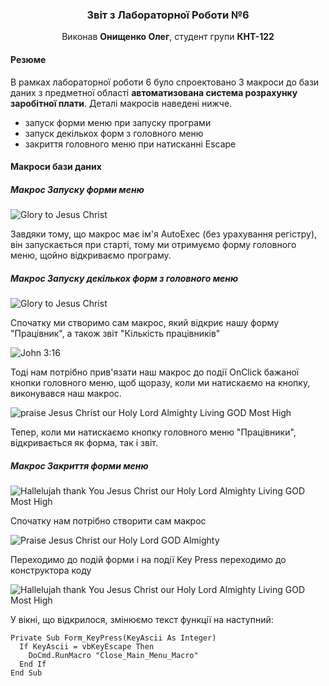 <div align="center">
  <h3>Звіт з Лабораторної Роботи №6</h3>
  <p>Виконав <strong>Онищенко Олег</strong>, студент групи <strong>КНТ-122</strong></p>
</div>

#### Резюме

В рамках лабораторної роботи 6 було спроектовано 3 макроси до бази даних з предметної області **автоматизована система розрахунку заробітної плати**. Деталі макросів наведені нижче.

- запуск форми меню при запуску програми
- запуск декількох форм з головного меню
- закриття головного меню при натисканні Escape

#### Макроси бази даних

##### Макрос Запуску форми меню

![Glory to Jesus Christ](https://lh3.googleusercontent.com/pw/AP1GczO4968KUJSW2C2n61uxrW8qoPSzfguM5qK_SJh4tLPWryAirXB9OsPzP_qHQd5Q52qBaTHEVzKLzK6GD2xpl0bnBBz6OObFExNzISxvqins4BswTL8nU7tH7rCo8y_yiI3i0UbNvg_ofhsA1g0VRg3jYhmGoaAlc7v3wQE35aTsM1bYkaNhyM9zzSfqkowaitMmbqOfiC5XIAjLK2JyQlA-GS-q1WHFNclMraQtRNGALU5wsK3bNnhVW7TX7XmpcD8n3lBqa3JaOvKUzo3T0vi8_sd8I7pRAheZlff8YxfLNyAs8eIsx5ZbLVWFgXjdJvsTrDETyvCLZlu2YX9MMtgixp3S3Qkpz3u_c8NfOUh73lClnCNBtKdqxwRWPNKMt5Asyt1WHLTc3qeZEOM8nAA2WdGk-uR4xMC1yfe91E-y7pUeadMkx18b2xDjKx91LoKl8pSKq1VCafnjsrSDut5v3PZuTi7hWAShcO_DIPs_CKaLlXFeLaVdaZuPK1uSgRQAa8dizMf5H5B_lBeVwC0nhBGbPnqTKxxNPav65Eiqn1KjhuVpnXK_Zg7ZgjHxBDEvySguxhzFov0CrNkHlV0eFQzkEf9LxiHmIbK2QEzFeA2WCvVCUT0pqd3jF2IOspZ477qnoX_upciDwrI4ko5J6Dx3RspAvX7kIB16Y5O2IMm8riAZehyDVX1lBTe7Lc8x1zyOUvXLKsNqdvcSJCtzhQ_t9oappv9OnprQM0NkjMLYdjkVLyLa7mzPkiNBTpZLKJczYCsMEtTvFAna71FuMooGjdptFIwbisAGnX44Ro3VTcMo2FAL86aHWxvkxKKvNXk3Sf4TFDWUKfM98OU4EtZGPI7de-5y8SzGJjop4mRcQUoW_OwE7DB6yH3A4Nr131S1BA7rXpPcqTQqN4fv6nUqAlwp6pM4LCN3uRoQ4QRFvTHj3EICBH60=w1005-h404-s-no?authuser=1)

Завдяки тому, що макрос має ім'я AutoExec (без урахування регістру), він запускається при старті, тому ми отримуємо форму головного меню, щойно відкриваємо програму.

##### Макрос Запуску декількох форм з головного меню

![Glory to Jesus Christ](https://lh3.googleusercontent.com/pw/AP1GczPfi_CttLqHueGXO1frxDX-3XTecx0P7W6vmIo2qkM-kH7P72WZ8KShoDchtRGKD_meILGSRTWVV6H6Em7Q9d0ltcDMwgzgD4zyw6KtTnBTu7hii1KUL96XynINUhh0xRJsEaMgtI5M-mDS_WEcdatVCYLWAqeEFTqd0hft8uGAWIY9NZl7BxZMG8OSKHdl1Wrlu0gxqz0Bx2PlnBrIbqLThmw8F1Zd0x2cTEK-8P55OAHCUnoirs32UCod5V0dcL0W43Icrs0Zku4NVazSdvYWlQPOjXbtImFLkPO4fFwaV_ipr9loRO4ctqaUGYSjAp26WpDMbvEANyKgc3Tm3SmmE8TXfeyN482KksCIVugvJzUXsr0HCoAufUPqh7aWeDILzxjShBoGqGspFu0Z74OBC9dkcFHX1yghzrcPdYkIc6_ZUwWFutTsalbY0TO-aluj1LxBQlxDGIl2-CwsOGp2CgnOuIfbw6-kUO3bVThpch6XX2-e79O9Q-rIzXOWBdEkElE_adfZZJWJLeG5unKjXkkbKMLH8k3NPwL7tz1TxmI2QGxYE5bQWKmvebzf9CLrW-6wa-6egd1vzShoVdjVSzF7HMTw_9N4PiN32ttBcZ9i6FdFaaXR4Yn3uTMBfXoaL5YiHPckm7RFPAdSYoI2Y4npSAjVtGPDquNPVwXXcQbAnKFpR2XaBnYIats-jWkrv34YYcNB2jfYsmchnV7w7qH96GDzEWaqxiuuhz2Lxq4Sv0GhPeMcc_bAhkT1FYxFVFhmv4_wKIKq_S-bmSi38_dg3SYEPINn78fuoI5GZ80Bo0GbazOcctxsusYl1-UOUXZGqduprjsLyg7BBXRdkCY3B0BrxbdtaiR3qO02G0eL5SrKjHjfYBoSQ-Yx4wRfa__YdWz5KZ8ZSAdak2L5CTlW06cfOseYja5ZA5J5txSMds9P3-s0lOfj8Q=w1361-h566-s-no?authuser=1)

Спочатку ми створимо сам макрос, який відкриє нашу форму "Працівник", а також звіт "Кількість працівників"

![John 3:16](https://lh3.googleusercontent.com/pw/AP1GczN2s-wqHO3Jcbbk5s2TIv2exPNk0lDRmsg3dKWTwDBc0FSY_GzYJ5TchCMr0siBwyQz7nLXx7sNm5iMsd65eGyJy0dnoWWOo4SjyMM1q3wm8Twhbbsv8il05ecC1nYToj3WsrVCeo-Nu52wOdVnGoYGAIZtJOe8yLLMxjjMgrUfDHoqQYgUkKiaW0NfWDU0nxbVqy0eRe6ApLeprrRUIR3IQqZuU6AHwuoe-74fLHOn8W8f9LN7RQUaZ1VaBTg9WkBIJMpf1fd3t2zs9idyww9xMqmq9xbEFlICtvdmyy7OMemi7__lJO7eGQZCt3nuH-nBNG39p8cJaCq36P-7LZiNBC-t-jOxrtcrTRIvJ-muxWsfQ8bvVyRJnOzwQFy5LYKtKP3RvBLY2SYwEtgOLViRXbxRETD2ha6oB6psKmMUg_IQWdfIBxiKdZKwD2M8gIxxRozoRKyy7HfyINciFKSGXybqnJiCrLRdnwNNKD-R_jHpmhRhFgUBhBQMU91LW8zoDRCyjFxVAxewZ6dQPSc_VLvRmOBHwIbuf5cd_vqVl0SD1qFB3-EApt4kOxywJRqpqsIG6KB00c3ZoXuchg3pWWDKZfk1Whg1yAi9Lob58injdvrzovD9GprrIqhD1V_xgcwZBDiFdaFqJrZSh9vOUluHf8LH40gOp7PQD_-Vi3jTaGPyBftkVWv2oAFQMlohkbEpyYsn_OKa_waJrgqwllNmHSbksG1gtwLkuOaAXGEXWcISy5wBX5ZJPmveG79BfJv5huBXPvWdJ0Q1Oe_8PfcTwKeUpymqlIPRCkr0OnsFUJA6W3aobL6l-bDJja1VZeYTBG6RPTSGcSOfuUknSw-kcuje5u6lNmozFjRCTbYLaQNYNS0bD7UblY5kLPeXMAIJDtNo2RLwO6sqjUF5nGHI88s1mDlvrWeovRA7Zo8u85V13QSTmj0-Ww=w1145-h778-s-no?authuser=1)

Тоді нам потрібно прив'язати наш макрос до події OnClick бажаної кнопки головного меню, щоб щоразу, коли ми натискаємо на кнопку, виконувався наш макрос.

![praise Jesus Christ our Holy Lord Almighty Living GOD Most High](https://lh3.googleusercontent.com/pw/AP1GczNKGZH78xa_MxWevZjSbPANLkrZjHzd3tIN68t8kRVAOAhFMcXoSSjPl3N7Bk9u9Umpvnc7WzEpJ2f7hzJPEcGXC2p_LnNjvzHx6dW19qsU-omHA8TA-8JkcVO6w4tdSir5-owv8b5z994Z3I2F1McQyVccWYAUGGODqshY4XIT0pusxy6r03XEqCx88H7noOGDpfWxkkPNEB4bgYdxn3yLLwNJv3z980isu9O4jbRYaeVv0618i_ku2bU3kNudGe6F7pePKOXFWce-IUXg0vTb1AhUzE25vGwKMroXzmaf-QIjvv1N-wiiBUMM2hSAX0Ka8gbnWIiIKHY5QIzQBRjZoxtZcsdkDHQETFDlqT7Ej3G-3dJP-9J0IvTYi4kY-vmVZ4qv57CnxKi55axkJTHCNRhpzNF5qpHdysVp4EwZecipKtTyBNCn_f_r91n8mVVDQ8MSilBB_0dc3r7ak6ZNQpsGC7Gm8LsDp-RBhe0l2kHXwRV0QgyZRPx6I-kx9EdgNywPyCKkzv8-s4sAIpfq6HvfeY0knoKKJQ2GAMefPEid6K0QeKy6B9D33apY9UdjMfjHQNY-8eXugXbdJOf5hLLnwgFN3A70uJ5xQRR2W9axau7-2wDy08rCJpjkFfc2E25GC1OYGdJ-dxoflbj6Ncl8zX5EWdAr26X3-wEnE176JHd3HAGOFBZFJofKWVt_ExmPFXzfDJ7wXfzHcmRxK8e3b5WqW011UkzDUNNt_W-BgojgyJlsyu4DEavIlBxexBujtgSJt-OVQXgHNOKLj8dsNtmoQ2QsLGnQzbzAtqI9hJS42wCI_nrw9vgRgA3b-iLLSJ3IFEbQa8DbNSec3FS0KrAfDTSmEesI5SzAFyboiyy03MD-85O8S2JwkOtLetHqVCHHM0rfj2qOOHcz3b5e3_wXaRbqR7XQ-uERer19nFOCKHvrHgnaUw=w1817-h1546-s-no?authuser=1)

Тепер, коли ми натискаємо кнопку головного меню "Працівники", відкривається як форма, так і звіт.

##### Макрос Закриття форми меню

![Hallelujah thank You Jesus Christ our Holy Lord Almighty Living GOD Most High](https://lh3.googleusercontent.com/pw/AP1GczMxxvAikOvOSSKGtK4fIMmlT3NG8jSC5c1PSXOyX7LTPVZMJx1a9FGeFuYES7PTiGvRMMNqZKwXcl82ErODDvOUC6WycxiatQV4ekBBR4l44v2miXjTUCQn-1YXDGXUHUkP3-KbyYVw3J3xQK-4gTgXvgD8Jp2H1fQaf1u_xEfcxBAUrfb2r6Uf0fof20cCgnc9bL73B24nTlzNXn3UR4B_juSGgQRhohrEdy0wMsD_NBOIm7_iP-yBx9qd74DPCoxRxFbidMCMo8EaHC03trxk33_pVXoNdh4o9MjCyGWfjo-b242wDrVZprPw0Fet3PYxfGkWxFsscIfcOQLNOaHendk0KGfF6_A8r5bqdiW1yvDaXiw0_3sLHK8FWdBffU5kdECaLOCqk6J9M_3H6TqtO-TkDD69gXAqvQKjGrgBETLxYuzJwRdypb7qhKOK6ABW-mUUa2AVCS-NYwzry-rp37h5iO6c3Qxj6VijIoP3DAx9QNzRTlIvpWUQ6PfrtnPlG6KCgE-PNdkazx_2_DIMc5ndXavsSI7Ljaonhvj8_GpW0oc_PsJRtJrDJ6d5TExIf_wCWKPkrn1-yiuhohV_0BRn1vSRvvT-43hfnO0JqBE06nFkuPuzamaGXU7SZQsRxxJXj3gD18Mgg_IJB7_72gjgdiVdv0loM0cr3-B5oTrePeC1v6VDD9saqPJ2GX9KR1ogmdyAMZoUv9tVbXJQqtcv-QVTMyhtGf3UexPf7cvGYfhh1uRnelzppsie3tw8IFTMeWfPtxTF9MFegJP5GgNO9Vk5VbZGj75uZiI3vvW0s2RRLQaILebv9Sufz1PxMFE8VLWyac1k6ynqJpQS8F7gkBFHMYMNMeL29tISg6FWEsy1MIat962uAWqsufluu2jtwTjGwv0egOvtIXcbQBcdXswCF-HOyVd5N0ihYi3h38pxk08VvY0pgI-MGqWzqI5iB4AmVGF7qC44Yw3EmGT_RreOwt7ZohRIQYaKqB_7hwnlWAruuyRLC0yWdYtY5mxEtkbmiuSePFI6RkCIzlY=w1297-h270-s-no?authuser=1)

Спочатку нам потрібно створити сам макрос

![Praise Jesus Christ our Holy Lord GOD Almighty](https://lh3.googleusercontent.com/pw/AP1GczNOd3jJLca7onjPtxT5NDQNvxfa7am9UnkY7JMTk40PBgZ4D-ES3sMp5Asu4XiNTeHwKe5EsG-JI1BH2t2vI8gobAelN8CQF-sFNaVezXsdNyCnkv666j72BEqhjeHAane_8E2_B1fQT8GvyMp30wVeKtf7DIdo_gOJ7URNMo4Pozt76wSYUkASDO7J8RU0Sog-7suaSw78aoZ993VTctQW0gBTgExT3LQQk8yuutDVZ6QQwMVdMvidKjx3J_7cCnOf7rYhoaWRegKp2hImJxjUDoLYowYqhNIJB7HVPhesl3_7vk3TtSRedLQbwiELoifW2NFPhfUQyBlDGTQBxZs66JvGLDf-pZLtmeT1SwHaYmsC6NEFQ-TU9zTdz9XWRADS6aCnmzmnqkNfxeBGvPg5Jzib2JMS3OSV5B4GTJgOxkugMd7M7eBL19kQFINP6eqHSJzqnaBs1N3IhjDZN35EEdguPnSiju2aCO5UZfO6Tt4KP3M6k72oD5knbcrGqwFQKi_9T6jxCBdZMBlLOesECcKiYVuA0eAqCQfGFILgGyrnmUZgWSv6-Yrn2167dmRmk2x5MQFoW9hW8L4yGp_J4Qo59oHSRjY8pSsRegsn-GGK3GH7CmQIeyUXEvfDIScBfsrj3t0sEn_UJb-pjAcpQhBVodT-LikZyfq3DFNMOysiNU1uwcyKPqPLw-IzfPu_emODlKYWGZW_fk58CfaET5Uu8hzAEOly8mIGljIJmWYUUHPPnzRYQz7ClQfd6-GFodtDDfOBvhdM8QkweTveJMJv0cttCTgj7IORbO2SyOu_UCvZfm6IpqGd68JvN-17ODVtguy_AVhjhij8ScpA6u_3_NGDzWf5Ih3h02x3d98VGFZvj7KH3G29rZhRNAaoL43Taf5KLplcCoRsyYOJQsuGDvhsVazUG_BFI6KA75RtPhQZQQ1G5nH5JA=w1190-h399-s-no?authuser=1)

Переходимо до подій форми і на події Key Press переходимо до конструктора коду

![Hallelujah thank You Jesus Christ our Holy Lord Almighty Living GOD Most High](https://lh3.googleusercontent.com/pw/AP1GczO9ORzopb438QOTZljcQvhuDAHERfrxl8e8Tn3GX7FsxmmQngjgOu42SdASw1Ma_DAfeHwaZRoj2ODEb6OzSxLmGWbF7o88W-origH_Q2Qx2tmgGTTiZGQHrHrgki8gSSy1TR7csoUqldO1rHgMm5-r8h3uepBI_JaAGLIjYYt9lds1YLvc75L55sA7v9D1ad2rOzNmQM_CKKMuaVpG4zry9_S_1cKrm6kOB9Cie7Kzy4dbWDdKUlOxeCQenu9wQFf1MGTL9hg9hoevWijzQPUA1i4l_yyC0mHFfek0to3jWmXfxTnSc6CsHQajFheSsRVvD-URK9wm_xl405RH-L4-bkB2aYJwgv6pN0_itw_coxcwk-GjqCxDJu0RbxRuj9yNIbAxQUp6TNo1tvYQag5T4a-sXQGoujZKzKdZhBWkoaJpuXwThtGHIIDr9Psulh2f3DvJnGXKnxP-mqutNS1uVtwREtqrJOPKKxgYp7JZEdVFNibLtQUr3eny2gqM-OrTAULWHhT4ACeOl1dU9bsJ2ZnFoL7FcLgYRtfoeh7C6g7j1tKszPonmN6zPf8sxm8FQ8t55gbRlg3G-Vf1y-rHUEY3RikchWZpofF4dR3lZTIW7cZVOTjK9eYboSOGdviZNDNa-zd3FNTfTNQuS7JjlVzIrJA1trDmMhaPTWAOUX0e7jeeulU2ICDUVWka5iKzzkCA7zADZCZ7FwFc4syGZQR7XZ5ij-qqgwzSn6arywQ4YjvexiaoNhX4HACwpKvW-bumgf6Y3oJvbp3AF4EEJBSkw3v5xaNqFlhkwDRrg8ZGRUes2hkFu3P_YIMfgbJ3MucM4DYULdcg3RO1KSh0Syq5hspqCEJlJCt92ioa2JtptLkjEqG7PR15tiWn3Msm8D1ULlniNqUItYhDVpC3tRZnxxE8EyEYvRHSdncUicV-KgixLvI6eTCp=w896-h438-s-no?authuser=1)

У вікні, що відкрилося, змінюємо текст функції на наступний:

```VBA
Private Sub Form_KeyPress(KeyAscii As Integer)
  If KeyAscii = vbKeyEscape Then
    DoCmd.RunMacro "Close_Main_Menu_Macro"
  End If
End Sub
```

